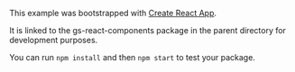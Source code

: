 This example was bootstrapped with [Create React App](https://github.com/facebook/create-react-app).

It is linked to the gs-react-components package in the parent directory for development purposes.

You can run `npm install` and then `npm start` to test your package.
